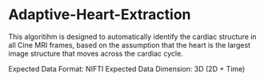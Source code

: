 # Adaptive-Heart-Extraction

This algoritihm is designed to automatically identify the cardiac structure in all Cine MRI frames, based on the assumption that the heart is the largest image structure that moves across the cardiac cycle. 

Expected Data Format: NIFTI
Expected Data Dimension: 3D (2D + Time)
